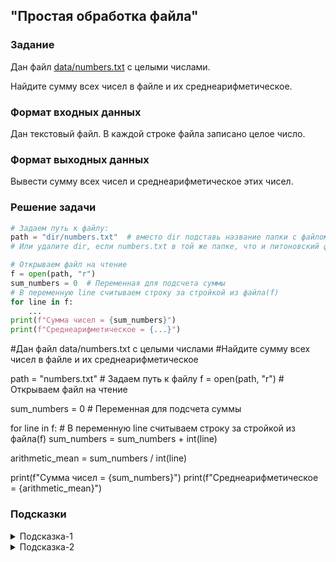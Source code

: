 ## "Простая обработка файла"

### Задание

Дан файл [data/numbers.txt](data/numbers.txt) с целыми числами. 

Найдите сумму всех чисел в файле и их среднеарифметическое.

### Формат входных данных

Дан текстовый файл. В каждой строке файла записано целое число.

### Формат выходных данных

Вывести сумму всех чисел и среднеарифметическое этих чисел.

### Решение задачи

```python
# Задаем путь к файлу:
path = "dir/numbers.txt"  # вместо dir подставь название папки с файлом.
# Или удалите dir, если numbers.txt в той же папке, что и питоновский файл

# Открываем файл на чтение
f = open(path, "r")
sum_numbers = 0  # Переменная для подсчета суммы
# В переменную line считываем строку за стройкой из файла(f)
for line in f:
    ...
print(f"Сумма чисел = {sum_numbers}")
print(f"Среднеарифметическое = {...}")
```




#Дан файл data/numbers.txt с целыми числами
#Найдите сумму всех чисел в файле и их среднеарифметическое

path = "numbers.txt" # Задаем путь к файлу
f = open(path, "r") # Открываем файл на чтение

sum_numbers = 0  # Переменная для подсчета суммы


for line in f: # В переменную line считываем строку за стройкой из файла(f)
    sum_numbers = sum_numbers + int(line)

arithmetic_mean = sum_numbers / int(line)

print(f"Сумма чисел = {sum_numbers}")
print(f"Среднеарифметическое = {arithmetic_mean}")

### Подсказки

<details>
<summary>Подсказка-1</summary>
Работайте с файлом построчно:

Прочитали строку --> Преобразовали к int'у --> Добавили к общей сумме
</details>

<details>
<summary>Подсказка-2</summary>
Для подсчета количества создайте переменную счетчик и увеличивайте ее на единицу, считывая очередное значение из файла
</details>
